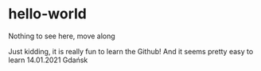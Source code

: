 # hello-world
Nothing to see here, move along




Just kidding, it is really fun to learn the Github! And it seems pretty easy to learn
14.01.2021 Gdańsk
